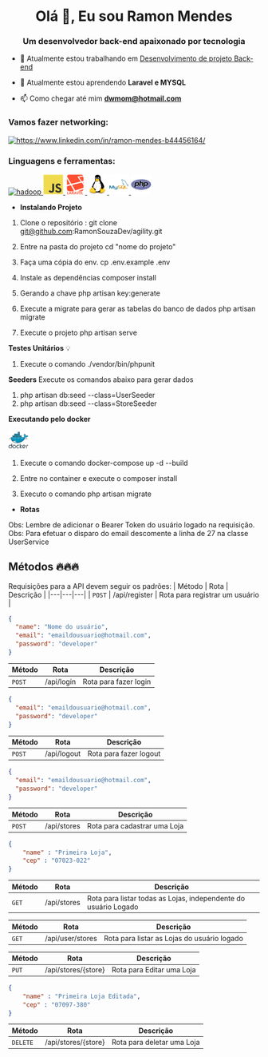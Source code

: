 <h1 align="center">Olá 👋, Eu sou Ramon Mendes</h1>
<h3 align="center">Um desenvolvedor back-end apaixonado por tecnologia</h3>

- 🔭 Atualmente estou trabalhando em [Desenvolvimento de projeto Back-end](https://github.com/RamonSouzaDev/agility)

- 🌱 Atualmente estou aprendendo **Laravel e MYSQL**

- 📫 Como chegar até mim **dwmom@hotmail.com**

<h3 align="left">Vamos fazer networking:</h3>
<p align="left">
<a href="https://linkedin.com/in/https://www.linkedin.com/in/ramon-mendes-b44456164/" target="blank"><img align="center" src="https://raw.githubusercontent.com/rahuldkjain/github-profile-readme-generator/master/src/images/icons/Social/linked-in-alt.svg" alt="https://www.linkedin.com/in/ramon-mendes-b44456164/" height="30" width="40" /></a>
</p>

<h3 align="left">Linguagens e ferramentas:</h3>
 <a href="https://hadoop.apache.org/" target="_blank" rel="noreferrer"> <img src="https://www.vectorlogo.zone/logos/apache_hadoop/apache_hadoop-icon.svg" alt="hadoop" width="40" height="40"/> </a> <a href="https://developer.mozilla.org/en-US/docs/Web/JavaScript" target="_blank" rel="noreferrer"> <img src="https://raw.githubusercontent.com/devicons/devicon/master/icons/javascript/javascript-original.svg" alt="javascript" width="40" height="40"/> </a> <a href="https://laravel.com/" target="_blank" rel="noreferrer"> <img src="https://raw.githubusercontent.com/devicons/devicon/master/icons/laravel/laravel-plain-wordmark.svg" alt="laravel" width="40" height="40"/> </a> <a href="https://www.linux.org/" target="_blank" rel="noreferrer"> <img src="https://raw.githubusercontent.com/devicons/devicon/master/icons/linux/linux-original.svg" alt="linux" width="40" height="40"/> </a> <a href="https://www.mysql.com/" target="_blank" rel="noreferrer"> <img src="https://raw.githubusercontent.com/devicons/devicon/master/icons/mysql/mysql-original-wordmark.svg" alt="mysql" width="40" height="40"/> </a> <a href="https://www.php.net" target="_blank" rel="noreferrer"> <img src="https://raw.githubusercontent.com/devicons/devicon/master/icons/php/php-original.svg" alt="php" width="40" height="40"/> </a> </p>


- **Instalando Projeto**

1. Clone o repositório :
git clone git@github.com:RamonSouzaDev/agility.git

2. Entre na pasta do projeto
cd "nome do projeto"

3. Faça uma cópia do env.
cp .env.example .env

4. Instale as dependências
composer install

5. Gerando a chave
php artisan key:generate

6. Execute a migrate para gerar as tabelas do banco de dados
php artisan migrate

7. Execute o projeto
php artisan serve

**Testes Unitários** 💡

1. Execute o comando  ./vendor/bin/phpunit

**Seeders**
Execute os comandos abaixo para gerar dados

1. php artisan db:seed --class=UserSeeder
2. php artisan db:seed --class=StoreSeeder

**Executando pelo docker** <p align="left"> <a href="https://www.docker.com/" target="_blank" rel="noreferrer"> <img src="https://raw.githubusercontent.com/devicons/devicon/master/icons/docker/docker-original-wordmark.svg" alt="docker" width="40" height="40"/> </a>

1. Execute o comando docker-compose up -d --build

2. Entre no container e execute o composer install

3. Executo o comando php artisan migrate

- **Rotas**

Obs: Lembre de adicionar o Bearer Token do usuário logado na requisição.
Obs: Para efetuar o disparo do email descomente a linha de 27 na classe UserService

## Métodos 🔥🔥🔥
Requisições para a API devem seguir os padrões:
| Método | Rota | Descrição |
|---|---|---|
| `POST` | /api/register | Rota para registrar um usuário |
```json
{
  "name": "Nome do usuário",
  "email": "emaildousuario@hotmail.com",
  "password": "developer"
}
```
| Método | Rota | Descrição |
|---|---|---|
| `POST` | /api/login | Rota para fazer login |
```json
{
  "email": "emaildousuario@hotmail.com",
  "password": "developer"
}
```
| Método | Rota | Descrição |
|---|---|---|
| `POST` | /api/logout | Rota para fazer logout |
```json
{
  "email": "emaildousuario@hotmail.com",
  "password": "developer"
}

```
| Método | Rota | Descrição |
|---|---|---|
| `POST` | /api/stores | Rota para cadastrar uma Loja |
```json
{
    "name" : "Primeira Loja",
    "cep" : "07023-022"
}
```
| Método | Rota | Descrição |
|---|---|---|
| `GET` | /api/stores | Rota para listar todas as Lojas, independente do usuário Logado |

| Método | Rota | Descrição |
|---|---|---|
| `GET` | /api/user/stores | Rota para listar as Lojas do usuário logado |

| Método | Rota | Descrição |
|---|---|---|
| `PUT` | /api/stores/{store} | Rota para Editar uma Loja|
```json
{
    "name" : "Primeira Loja Editada",
    "cep" : "07097-380"
}
```
| Método | Rota | Descrição |
|---|---|---|
| `DELETE` | /api/stores/{store} | Rota para deletar uma Loja |